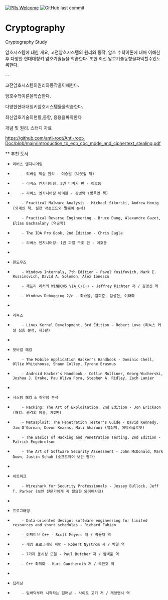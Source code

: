 [![PRs Welcome](https://img.shields.io/badge/PRs-welcome-brightgreen.svg?style=flat-square)](http://makeapullrequest.com)
![GitHub last commit](https://img.shields.io/github/last-commit/jeongjy0317/Arcalive-Emoji-Downloader.svg)
# Cryptography
Cryptography Study

암호시스템에 대한 개요, 고전암호시스템의 원리와 동작, 암호 수학이론에 대해 이해한 후 다양한 현대대칭키 암호기술들을 학습한다. 
또한 최신 암호기술동향을파악할수있도록한다.

--

고전암호시스템의원리와동작을이해한다.

암호수학이론을학습한다.

다양한현대대칭키암호시스템들을학습한다.

최신암호기술의현황,동향, 응용을파악한다

개념 및 원리. 스터디 자료 

https://github.com/anti-root/Anti-root-Doc/blob/main/Introduction_to_ecb_cbc_mode_and_ciphertext_stealing.pdf

** 추천 도서
 *     리버스 엔지니어링
 *         - 리버싱 핵심 원리 - 이승원 (나뭇잎 책)
 *         - 리버스 엔지니어링: 2권 디버거 편 - 이호동
 *         - 리버스 엔지니어링 바이블 - 강병탁 (방독면 책)
 *         - Practical Malware Analysis - Michael Sikorski, Andrew Honig (외계인 책, 실전 악성코드와 멀웨어 분석)
 *         - Practical Reverse Engineering - Bruce Dang, Alexandre Gazet, Elias Bachaalany (역공학)
 *         - The IDA Pro Book, 2nd Edition - Chris Eagle
 *         - 리버스 엔지니어링: 1권 파일 구조 편 - 이호동
 *
 *     윈도우즈
 *         - Windows Internals, 7th Edition - Pavel Yosifovich, Mark E. Russinovich, David A. Solomon, Alex Ionescu
 *         - 제프리 리처의 WINDOWS VIA C/C++ - Jeffrey Richter 저 / 김명신 역
 *         - Windows Debugging 2/e - 최바울, 김희준, 김성현, 이태화
 *
 *     리눅스
 *         - Linux Kernel Development, 3rd Edition - Robert Love (리눅스 커널 심층 분석, 제3판)
 *
 *     모바일 해킹
 *         - The Mobile Application Hacker's Handbook - Dominic Chell, Ollie Whitehouse, Shaun Colley, Tyrone Erasmus
 *         - Android Hacker's Handbook - Collin Mulliner, Georg Wicherski, Joshua J. Drake, Pau Oliva Fora, Stephen A. Ridley, Zach Lanier
 *
 *     시스템 해킹 & 취약점 분석
 *         - Hacking: The Art of Exploitation, 2nd Edition - Jon Erickson (해킹: 공격의 예술, 제2판)
 *         - Metasploit: The Penetration Tester's Guide - David Kennedy, Jim O'Gorman, Devon Kearns, Mati Aharoni (열쇠책, 메타스플로잇)
 *         - The Basics of Hacking and Penetration Testing, 2nd Edition - Patrick Engebretson
 *         - The Art of Software Security Assessment - John McDonald, Mark Down, Justin Schuh (소프트웨어 보안 평가)
 *
 *     네트워크
 *         - Wireshark for Security Professionals - Jessey Bullock, Jeff T. Parker (보안 전문가에게 꼭 필요한 와이어샤크)
 *
 *     프로그래밍
 *         - Data-oriented design: software engineering for limited resources and short schedules - Richard Fabian
 *         - 이펙티브 C++ - Scott Meyers 저 / 곽용재 역
 *         - 게임 프로그래밍 패턴 - Robert Nystrom 저 / 박일 역
 *         - 7가지 동시성 모델 - Paul Butcher 저 / 임백준 역
 *         - C++ 최적화 - Kurt Guntheroth 저 / 옥찬호 역
 *
 *     딥러닝
 *         - 밑바닥부터 시작하는 딥러닝 - 사이토 고키 저 / 개앞맵시 역
